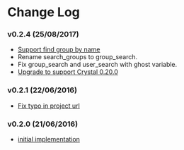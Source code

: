 # Change Log

### v0.2.4 (25/08/2017)

- [Support find group by name](https://github.com/icyleaf/gitlab.cr/commit/b7fd47cc630e2213f19c2653c7cfa275638945fd)
- Rename search_groups to group_search.
- Fix group_search and user_search with ghost variable.
- [Upgrade to support Crystal 0.20.0](https://github.com/icyleaf/gitlab.cr/commit/acc2b4170b6cb4a2ec339d466d9127b10bdd444b)

### v0.2.1 (22/06/2016)

- [Fix typo in project url](https://github.com/icyleaf/gitlab.cr/commit/fcd957e18e1ec03fb0c2fc1c422c56b3e826ff14)

### v0.2.0 (21/06/2016)

- [initial implementation](https://github.com/icyleaf/gitlab.cr/issues?q=milestone%3A0.2.0+is%3Aclosed)
